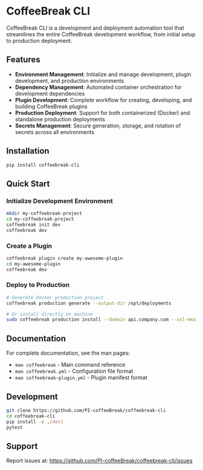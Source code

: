 # CoffeeBreak CLI

CoffeeBreak CLI is a development and deployment automation tool that streamlines the entire CoffeeBreak development workflow, from initial setup to production deployment.

## Features

- **Environment Management**: Initialize and manage development, plugin development, and production environments
- **Dependency Management**: Automated container orchestration for development dependencies
- **Plugin Development**: Complete workflow for creating, developing, and building CoffeeBreak plugins
- **Production Deployment**: Support for both containerized (Docker) and standalone production deployments
- **Secrets Management**: Secure generation, storage, and rotation of secrets across all environments

## Installation

```bash
pip install coffeebreak-cli
```

## Quick Start

### Initialize Development Environment
```bash
mkdir my-coffeebreak-project
cd my-coffeebreak-project
coffeebreak init dev
coffeebreak dev
```

### Create a Plugin
```bash
coffeebreak plugin create my-awesome-plugin
cd my-awesome-plugin
coffeebreak dev
```

### Deploy to Production
```bash
# Generate Docker production project
coffeebreak production generate --output-dir /opt/deployments

# Or install directly on machine
sudo coffeebreak production install --domain api.company.com --ssl-email admin@company.com
```

## Documentation

For complete documentation, see the man pages:
- `man coffeebreak` - Main command reference
- `man coffeebreak.yml` - Configuration file format
- `man coffeebreak-plugin.yml` - Plugin manifest format

## Development

```bash
git clone https://github.com/PI-coffeeBreak/coffeebreak-cli
cd coffeebreak-cli
pip install -e .[dev]
pytest
```

## Support

Report issues at: https://github.com/PI-coffeeBreak/coffeebreak-cli/issues